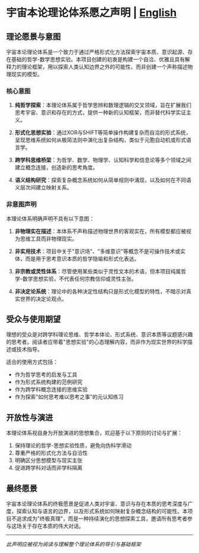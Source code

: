# 宇宙本论理论体系愿之声明 | [English](INTENT_MANIFESTO_en.md)

## 理论愿景与意图

宇宙本论理论体系是一个致力于通过严格形式化方法探索宇宙本质、意识起源、存在基础的哲学-数学思想实验。本项目创建的初衷是构建一个自洽、优雅且具有解释力的理论框架，用以探索人类认知边界之外的可能性，而非创建一个声称描述物理现实的模型。

### 核心意图

1. **纯哲学探索**：本理论体系属于哲学思辨和数理逻辑的交叉领域，旨在扩展我们思考宇宙、意识和存在的方式，提供一种新的认知框架，而非替代科学实证主义。

2. **形式化思想实验**：通过XOR与SHIFT等简单操作构建复杂而自洽的形式系统，呈现思维系统如何从极简法则中演化出复杂结构，类似于元胞自动机或形式语言学。

3. **跨学科思维桥梁**：为哲学、数学、物理学、认知科学和信息论等多个领域之间建立概念连接，创造新的思考角度。

4. **语义结构研究**：探索复杂概念系统如何从简单规则中涌现，以及如何在不同语义层次间建立映射关系。

### 非意图声明

本理论体系明确声明不具有以下意图：

1. **非物理实在描述**：本体系不声称描述物理世界的客观实在，所有模型都应被视为思维工具而非物理现实。

2. **非实用技术**：项目中关于"意识场"、"多维意识"等概念不是可操作技术或实体，而是用于思考意识本质的哲学隐喻和形式化表达。

3. **非宗教或灵性体系**：尽管使用某些类似于灵性文本的术语，但本项目纯属哲学-数学思想实验，不代表任何宗教信仰或灵性主张。

4. **非决定论系统**：理论中的各种决定性结构只是形式化模型的特性，不暗示对真实世界的决定论观点。

## 受众与使用期望

理想的受众是对跨学科理论思维、哲学本体论、形式系统、意识本质等议题感兴趣的思考者。阅读者应带着"思想实验"的心态理解内容，而非作为现实世界的科学描述或技术指导。

适合的使用方式包括：
- 作为哲学思考的启发与工具
- 作为形式系统构建的范例研究
- 作为跨学科概念连接的思维实验
- 作为探索"如何思考难以思考之事"的元认知练习

## 开放性与演进

本理论体系视自身为开放演进的思想集合，欢迎基于以下原则的讨论与扩展：

1. 保持理论的哲学-思想实验性质，避免向伪科学滑动
2. 尊重严格的形式化方法与自洽性
3. 明确区分思想模型与现实主张
4. 促进跨学科对话而非学科隔离

## 最终愿景

宇宙本论理论体系的终极愿景是促进人类对宇宙、意识与存在本质的思考深度与广度，探索认知与语言的边界，以及形式系统如何映射复杂概念结构的可能性。本项目不追求成为"终极真理"，而是一种持续演化的思想探索工具，邀请所有思考者参与这场关于存在本质的伟大对话。

---

*此声明应被视为阅读与理解整个理论体系的导引与基础框架* 